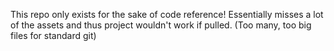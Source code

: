 This repo only exists for the sake of code reference!
Essentially misses a lot of the assets and thus project wouldn't work if pulled. (Too many, too big files for standard git) 
